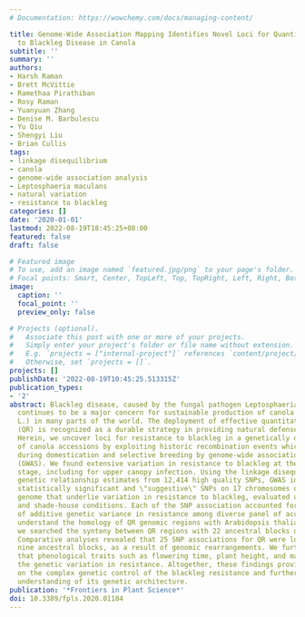 ```yaml
---
# Documentation: https://wowchemy.com/docs/managing-content/

title: Genome-Wide Association Mapping Identifies Novel Loci for Quantitative Resistance
  to Blackleg Disease in Canola
subtitle: ''
summary: ''
authors:
- Harsh Raman
- Brett McVittie
- Ramethaa Pirathiban
- Rosy Raman
- Yuanyuan Zhang
- Denise M. Barbulescu
- Yu Qiu
- Shengyi Liu
- Brian Cullis
tags:
- linkage disequilibrium
- canola
- genome-wide association analysis
- Leptosphaeria maculans
- natural variation
- resistance to blackleg
categories: []
date: '2020-01-01'
lastmod: 2022-08-19T18:45:25+08:00
featured: false
draft: false

# Featured image
# To use, add an image named `featured.jpg/png` to your page's folder.
# Focal points: Smart, Center, TopLeft, Top, TopRight, Left, Right, BottomLeft, Bottom, BottomRight.
image:
  caption: ''
  focal_point: ''
  preview_only: false

# Projects (optional).
#   Associate this post with one or more of your projects.
#   Simply enter your project's folder or file name without extension.
#   E.g. `projects = ["internal-project"]` references `content/project/deep-learning/index.md`.
#   Otherwise, set `projects = []`.
projects: []
publishDate: '2022-08-19T10:45:25.513315Z'
publication_types:
- '2'
abstract: Blackleg disease, caused by the fungal pathogen Leptosphaeria maculans,
  continues to be a major concern for sustainable production of canola (Brassica napus
  L.) in many parts of the world. The deployment of effective quantitative resistance
  (QR) is recognized as a durable strategy in providing natural defense to pathogens.
  Herein, we uncover loci for resistance to blackleg in a genetically diverse panel
  of canola accessions by exploiting historic recombination events which occurred
  during domestication and selective breeding by genome-wide association analysis
  (GWAS). We found extensive variation in resistance to blackleg at the adult plant
  stage, including for upper canopy infection. Using the linkage disequilibrium and
  genetic relationship estimates from 12,414 high quality SNPs, GWAS identified 59
  statistically significant and \"suggestive\" SNPs on 17 chromosomes of B. napus
  genome that underlie variation in resistance to blackleg, evaluated under field
  and shade-house conditions. Each of the SNP association accounted for up to 25.1%
  of additive genetic variance in resistance among diverse panel of accessions. To
  understand the homology of QR genomic regions with Arabidopsis thaliana genome,
  we searched the synteny between QR regions with 22 ancestral blocks of Brassicaceae.
  Comparative analyses revealed that 25 SNP associations for QR were localized in
  nine ancestral blocks, as a result of genomic rearrangements. We further showed
  that phenological traits such as flowering time, plant height, and maturity confound
  the genetic variation in resistance. Altogether, these findings provided new insights
  on the complex genetic control of the blackleg resistance and further expanded our
  understanding of its genetic architecture.
publication: '*Frontiers in Plant Science*'
doi: 10.3389/fpls.2020.01184
---
```


